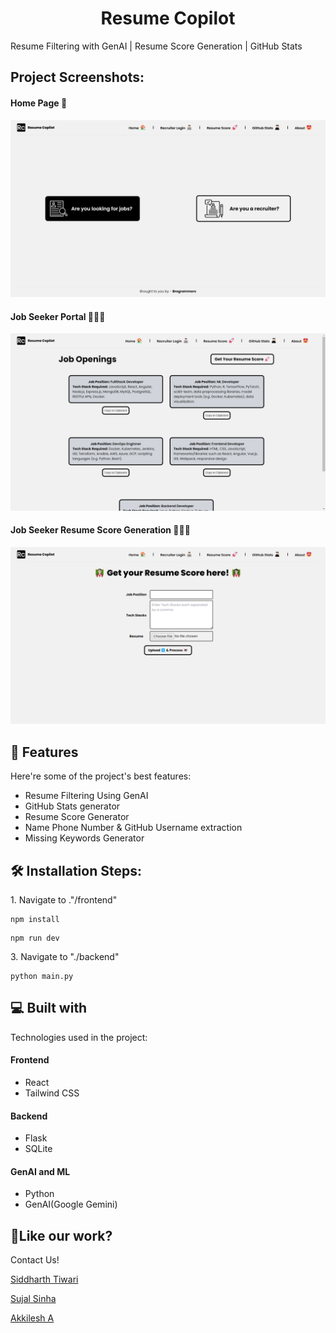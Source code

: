 <h1 align="center" id="title">Resume Copilot</h1>

<p id="description">Resume Filtering with GenAI | Resume Score Generation | GitHub Stats</p>

<h2>Project Screenshots:</h2>

<h4>Home Page 🏡</h4>
<img src="frontend\public\HomePage.png" alt="project-screenshot">

<h4>Job Seeker Portal 🧑🏻‍💻</h4>
<img src="frontend\public\JobSeekerJobsPortal.png" alt="project-screenshot">

<h4>Job Seeker Resume Score Generation 🧑🏻‍🎓</h4>
<img src="frontend\public\JobSeekerResumeScanner.png" alt="project-screenshot">
  
<h2>🧐 Features</h2>

Here're some of the project's best features:

*   Resume Filtering Using GenAI
*   GitHub Stats generator
*   Resume Score Generator
*   Name Phone Number & GitHub Username extraction
*   Missing Keywords Generator

<h2>🛠️ Installation Steps:</h2>

<p>1. Navigate to ."/frontend"</p>

```
npm install 
```

```
npm run dev
```

<p>3. Navigate to "./backend"</p>

```
python main.py
```

  
  
<h2>💻 Built with</h2>

Technologies used in the project:
<h4>Frontend</h4>

*   React
*   Tailwind CSS

<h4>Backend</h4>

*   Flask
*   SQLite

<h4>GenAI and ML</h4>

*   Python
*   GenAI(Google Gemini) 

<h2>💖Like our work?</h2>

Contact Us! 

<a href="https://www.linkedin.com/in/sidddharthtiwari/"><p> Siddharth Tiwari</p></a>
<a href="https://www.linkedin.com/in/sujal-sinha/"><p> Sujal Sinha</p></a>
<a href="https://www.linkedin.com/in/akkilesh-a-620561275/"><p> Akkilesh A</p></a>

